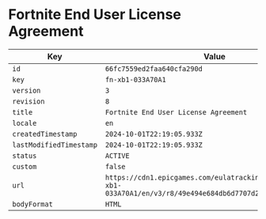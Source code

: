 # Fortnite End User License Agreement

| Key | Value |
| --- | ----- |
| `id` | `66fc7559ed2faa640cfa290d` |
| `key` | `fn-xb1-033A70A1` |
| `version` | `3` |
| `revision` | `8` |
| `title` | `Fortnite End User License Agreement` |
| `locale` | `en` |
| `createdTimestamp` | `2024-10-01T22:19:05.933Z` |
| `lastModifiedTimestamp` | `2024-10-01T22:19:05.933Z` |
| `status` | `ACTIVE` |
| `custom` | `false` |
| `url` | `https://cdn1.epicgames.com/eulatracking-download/fn-xb1-033A70A1/en/v3/r8/49e494e684db6d7707d2b972637532a6.pdf` |
| `bodyFormat` | `HTML` |
